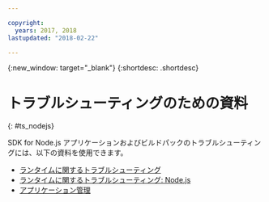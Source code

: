 ```yaml
---

copyright:
  years: 2017, 2018
lastupdated: "2018-02-22"

---
```


{:new_window: target="_blank"}
{:shortdesc: .shortdesc}

# トラブルシューティングのための資料
{: #ts_nodejs}

SDK for Node.js アプリケーションおよびビルドパックのトラブルシューティングには、以下の資料を使用できます。

* [ランタイムに関するトラブルシューティング](../../troubleshoot/ts_runtimes.html#runtimes)
* [ランタイムに関するトラブルシューティング: Node.js](../../troubleshoot/ts_runtimes.html#ts_nodejs)
* [アプリケーション管理](../common/app_mng.html)
